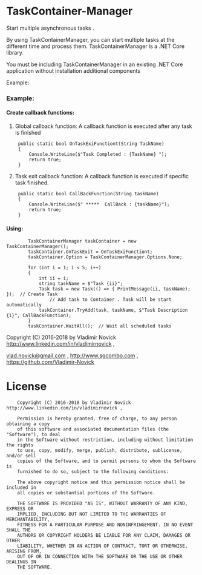 # TaskContainer-Manager
Start multiple asynchronous tasks .

By using TaskContainerManager, you can start multiple tasks at the different time and process them.  TaskContainerManager is a .NET Core library. 

You must be including TaskContainerManager in an existing .NET Core application without installation additional components

Example:

 ### Example:

####   Create callback functions:

1) Global callback function:
       A callback function is executed after any task is finished
       
        public static bool OnTaskExiFunctiont(String TaskName)
        {
            Console.WriteLine($"Task Completed : {TaskName} ");
            return true;
        }

2) Task exit callback function:
      A callback function is executed if specific task finished.

        public static bool CallBackFunction(String taskName)
        {
            Console.WriteLine($" *****  CallBack : {taskName}");
            return true;
        }


####   Using:

            TaskContainerManager taskContainer = new TaskContainerManager();
            taskContainer.OnTaskExit = OnTaskExiFunctiont;
            taskContainer.Option = TaskContainerManager.Options.None;

            for (int i = 1; i < 5; i++)
            {
                int ii = i;
                string taskName = $"Task {ii}";
                Task task = new Task(() => { PrintMessage(ii, taskName); });  // Create Task
		            // Add task to Container . Task will be start automatically
                taskContainer.TryAdd(task, taskName, $"Task Description {i}", CallBackFunction); 
            }
            taskContainer.WaitAll();  // Wait all scheduled tasks

	

Copyright (C) 2016-2018 by Vladimir Novick http://www.linkedin.com/in/vladimirnovick , 

vlad.novick@gmail.com , http://www.sgcombo.com , https://github.com/Vladimir-Novick	

# License

		Copyright (C) 2016-2018 by Vladimir Novick http://www.linkedin.com/in/vladimirnovick , 

		Permission is hereby granted, free of charge, to any person obtaining a copy
		of this software and associated documentation files (the "Software"), to deal
		in the Software without restriction, including without limitation the rights
		to use, copy, modify, merge, publish, distribute, sublicense, and/or sell
		copies of the Software, and to permit persons to whom the Software is
		furnished to do so, subject to the following conditions:

		The above copyright notice and this permission notice shall be included in
		all copies or substantial portions of the Software.

		THE SOFTWARE IS PROVIDED "AS IS", WITHOUT WARRANTY OF ANY KIND, EXPRESS OR
		IMPLIED, INCLUDING BUT NOT LIMITED TO THE WARRANTIES OF MERCHANTABILITY,
		FITNESS FOR A PARTICULAR PURPOSE AND NONINFRINGEMENT. IN NO EVENT SHALL THE
		AUTHORS OR COPYRIGHT HOLDERS BE LIABLE FOR ANY CLAIM, DAMAGES OR OTHER
		LIABILITY, WHETHER IN AN ACTION OF CONTRACT, TORT OR OTHERWISE, ARISING FROM,
		OUT OF OR IN CONNECTION WITH THE SOFTWARE OR THE USE OR OTHER DEALINGS IN
		THE SOFTWARE. 




